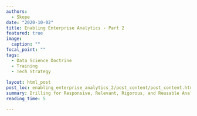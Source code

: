 ```yaml
---
authors:
  - Skope 
date: "2020-10-02" 
title: Enabling Enterprise Analytics - Part 2
featured: true
image:
  caption: "" 
focal_point: "" 
tags:
  - Data Science Doctrine
  - Training
  - Tech Strategy
  
layout: html_post
post_loc: enabling_enterprise_analytics_2/post_content/post_content.html
summary: Drilling for Responsive, Relevant, Rigorous, and Reusable Analytics [PDF download](static/files/enabling_enterprise_analytics_2.pdf)
reading_time: 5

---
```

